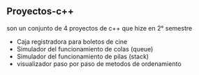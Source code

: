 ## Proyectos-c++
son un conjunto de 4 proyectos de c++ que hize en 2° semestre <br>
<ul>
  <li>
    Caja registradora para boletos de cine
  </li>
  <li>
    Simulador del funcionamiento de colas (queue)
  </li>
  <li>
    Simulador del funcionamiento  de pilas (stack)
  </li>
  <li>
    visualizador paso por paso de metodos de ordenamiento
  </li>
</ul>

